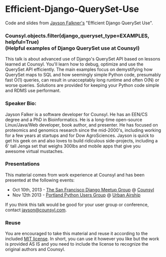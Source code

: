 Efficient-Django-QuerySet-Use
=============================

Code and slides from [Jayson Falkner's](http://bitapocalypse.com/jayson/about/2013/07/17/jayson-falkner/) "Efficient Django QuerySet Use".

### Counsyl.objects.filter(django_queryset_type=EXAMPLES, helpful=True)<br/>(Helpful examples of Django QuerySet use at Counsyl)

This talk is about advanced use of Django's QuerySet API based on lessons learned at Counsyl. You'll learn how to debug, optimize and use the QuerySet API efficiently. The main examples focus on demystifying how QuerySet maps to SQL and how seemingly simple Python code, presumably fast O(1) queries, can result in unacceptably long runtime and often O(N) or worse queries. Solutions are provided for keeping your Python code simple and RDMS use performant.

### Speaker Bio:

Jayson Falker is a software developer for Counsyl. He has an EEN/CS degree and a PhD in Bioinformatics. He is a long-time open-source Linux/Java/Web developer, book author, and presenter. He has focused on proteomics and genomics research since the mid-2000's, including working for a few years at startups and for Dow AgroSciences. Jayson is quick to get his geek on and also loves to build ridiculous side-projects, including a 6' tall Jenga set that weighs 300lbs and mobile apps that give you awesome virtual mustaches.

### Presentations

This material comes from work experience at Counsyl and has been presented at the following events:

- Oct 10th, 2013 - [The San Francisco Django Meetup Group](http://www.meetup.com/The-San-Francisco-Django-Meetup-Group/events/141505312/) @ [Counsyl](http://maps.google.com/maps?q=180+Kimball+Way%2C+South+San+Francisco%2C+CA)
- Nov 12th 2013 - [Portland Python Users Group](http://www.meetup.com/pdxpython/events/139924722/) @ [Urban Airship](http://maps.google.com/maps?q=1417+NW+Everett+St%2C+Portland%2C+OR)

If you think this talk would be good for your user group or conference, contact jayson@counsyl.com.

### Reuse

You are encouraged to take this material and reuse it according to the included [MIT license](LICENSE). In short, you can use it however you like but the work is provided AS IS and you need to include the license to recognize the original authors and Counsyl.
